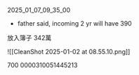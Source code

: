 


2025_01_07_09_35_00
- father said, incoming 2 yr will have 390


放入簿子 342萬







![[CleanShot 2025-01-02 at 08.55.10.png]]


700
0000310051445213
